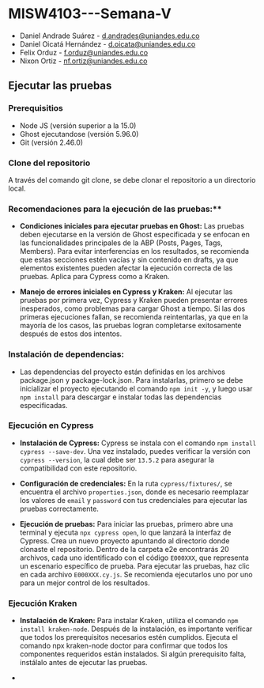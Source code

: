 # MISW4103---Semana-V
- Daniel Andrade Suárez - d.andrades@uniandes.edu.co
- Daniel Oicatá Hernández - d.oicata@uniandes.edu.co
- Felix Orduz - f.orduz@uniandes.edu.co
- Nixon Ortiz - nf.ortiz@uniandes.edu.co

## Ejecutar las pruebas

### Prerequisitios
- Node JS (versión superior a la 15.0)
- Ghost ejecutandose (versión 5.96.0)
- Git (versión 2.46.0)

### Clone del repositorio
A través del comando git clone, se debe clonar el repositorio a un directorio local. 

### Recomendaciones para la ejecución de las pruebas:**
- **Condiciones iniciales para ejecutar pruebas en Ghost:** Las pruebas deben ejecutarse en la versión de Ghost especificada y se enfocan en las funcionalidades principales de la ABP (Posts, Pages, Tags, Members). Para evitar interferencias en los resultados, se recomienda que estas secciones estén vacías y sin contenido en drafts, ya que elementos existentes pueden afectar la ejecución correcta de las pruebas. Aplica para Cypress como a Kraken.

- **Manejo de errores iniciales en Cypress y Kraken:** Al ejecutar las pruebas por primera vez, Cypress y Kraken pueden presentar errores inesperados, como problemas para cargar Ghost a tiempo. Si las dos primeras ejecuciones fallan, se recomienda reintentarlas, ya que en la mayoría de los casos, las pruebas logran completarse exitosamente después de estos dos intentos.

### Instalación de dependencias:
- Las dependencias del proyecto están definidas en los archivos package.json y package-lock.json. Para instalarlas, primero se debe inicializar el proyecto ejecutando el comando `npm init -y`, y luego usar `npm install` para descargar e instalar todas las dependencias especificadas.

### Ejecución en Cypress
- **Instalación de Cypress:** Cypress se instala con el comando `npm install cypress --save-dev`. Una vez instalado, puedes verificar la versión con `cypress --version`, la cual debe ser `13.5.2` para asegurar la compatibilidad con este repositorio.
  
- **Configuración de credenciales:** En la ruta `cypress/fixtures/`, se encuentra el archivo `properties.json`, donde es necesario reemplazar los valores de `email` y `password` con tus credenciales para ejecutar las pruebas correctamente.
  
- **Ejecución de pruebas:** Para iniciar las pruebas, primero abre una terminal y ejecuta `npx cypress open`, lo que lanzará la interfaz de Cypress. Crea un nuevo proyecto apuntando al directorio donde clonaste el repositorio. Dentro de la carpeta e2e encontrarás 20 archivos, cada uno identificado con el código `E000XXX`, que representa un escenario específico de prueba. Para ejecutar las pruebas, haz clic en cada archivo `E000XXX.cy.js`. Se recomienda ejecutarlos uno por uno para un mejor control de los resultados.

### Ejecución Kraken
- **Instalación de Kraken:** Para instalar Kraken, utiliza el comando `npm install kraken-node`. Después de la instalación, es importante verificar que todos los prerequisitos necesarios estén cumplidos. Ejecuta el comando npx kraken-node doctor para confirmar que todos los componentes requeridos están instalados. Si algún prerequisito falta, instálalo antes de ejecutar las pruebas.

- 
